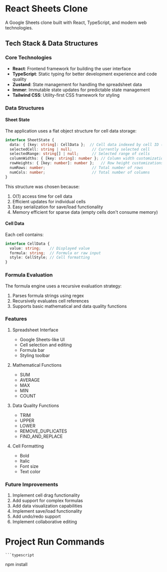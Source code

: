 # React Sheets Clone

A Google Sheets clone built with React, TypeScript, and modern web technologies.

## Tech Stack & Data Structures

### Core Technologies
- **React**: Frontend framework for building the user interface
- **TypeScript**: Static typing for better development experience and code quality
- **Zustand**: State management for handling the spreadsheet data
- **Immer**: Immutable state updates for predictable state management
- **Tailwind CSS**: Utility-first CSS framework for styling

### Data Structures

#### Sheet State
The application uses a flat object structure for cell data storage:

```typescript
interface SheetState {
  data: { [key: string]: CellData };  // Cell data indexed by cell ID (e.g., "A1")
  selectedCell: string | null;         // Currently selected cell
  selectedRange: string[] | null;      // Selected range of cells
  columnWidths: { [key: string]: number }; // Column width customizations
  rowHeights: { [key: number]: number };   // Row height customizations
  numRows: number;                     // Total number of rows
  numCols: number;                     // Total number of columns
}
```

This structure was chosen because:
1. O(1) access time for cell data
2. Efficient updates for individual cells
3. Easy serialization for save/load functionality
4. Memory efficient for sparse data (empty cells don't consume memory)

#### Cell Data
Each cell contains:
```typescript
interface CellData {
  value: string;    // Displayed value
  formula: string;  // Formula or raw input
  style: CellStyle; // Cell formatting
}
```

### Formula Evaluation
The formula engine uses a recursive evaluation strategy:
1. Parses formula strings using regex
2. Recursively evaluates cell references
3. Supports basic mathematical and data quality functions

### Features

1. Spreadsheet Interface
   - Google Sheets-like UI
   - Cell selection and editing
   - Formula bar
   - Styling toolbar

2. Mathematical Functions
   - SUM
   - AVERAGE
   - MAX
   - MIN
   - COUNT

3. Data Quality Functions
   - TRIM
   - UPPER
   - LOWER
   - REMOVE_DUPLICATES
   - FIND_AND_REPLACE

4. Cell Formatting
   - Bold
   - Italic
   - Font size
   - Text color

### Future Improvements

1. Implement cell drag functionality
2. Add support for complex formulas
3. Add data visualization capabilities
4. Implement save/load functionality
5. Add undo/redo support
6. Implement collaborative editing

 # Project Run Commands  
    ```typescript
   npm install
```
 
